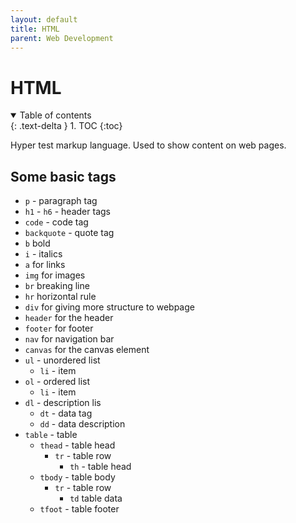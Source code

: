 ```yaml
---
layout: default
title: HTML
parent: Web Development
---
```


# HTML

<details open markdown="block">
  <summary>
    Table of contents
  </summary>
  {: .text-delta }
1. TOC
{:toc}
</details>

Hyper test markup language. Used to show content on web pages.

## Some basic tags

- `p` - paragraph tag
- `h1` - `h6` - header tags
- `code` - code tag
- `backquote` - quote tag
- `b` bold
- `i` - italics
- `a` for links
- `img` for images
- `br` breaking line
- `hr` horizontal rule
- `div` for giving more structure to webpage
- `header` for the header
- `footer` for footer
- `nav` for navigation bar
- `canvas` for the canvas element
- `ul` - unordered list
  - `li` - item
- `ol` - ordered list
  - `li` - item
- `dl` - description lis
  - `dt` - data tag
  - `dd` - data description
- `table` - table
  - `thead` - table head
      - `tr` - table row
        - `th` - table head
  - `tbody` - table body
    - `tr` - table row
      - `td` table data
  - `tfoot` - table footer